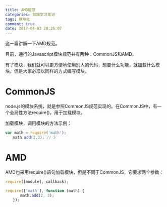```yaml
---
title: AMD规范
categories: 前端学习笔记
tags: 模块化
comment: true
date: 2017-04-03 20:26:07
---
```

这一篇讲解一下AMD规范。

<!-- more -->

目前，通行的Javascript模块规范共有两种：CommonJS和AMD。

有了模块，我们就可以更方便地使用别人的代码，想要什么功能，就加载什么模块。但是大家必须以同样的方式编写模块。

# CommonJS
node.js的模块系统，就是参照CommonJS规范实现的。在CommonJS中，有一个全局性方法require()，用于加载模块。

加载模块，调用模块的方法示例：
```javascript   
var math = require('math');
　　math.add(2,3); // 5
```

# AMD
AMD也采用require()语句加载模块，但是不同于CommonJS，它要求两个参数：
```javascript   
require([module], callback);

require(['math'], function (math) {
　　　　math.add(2, 3);
　　});
```